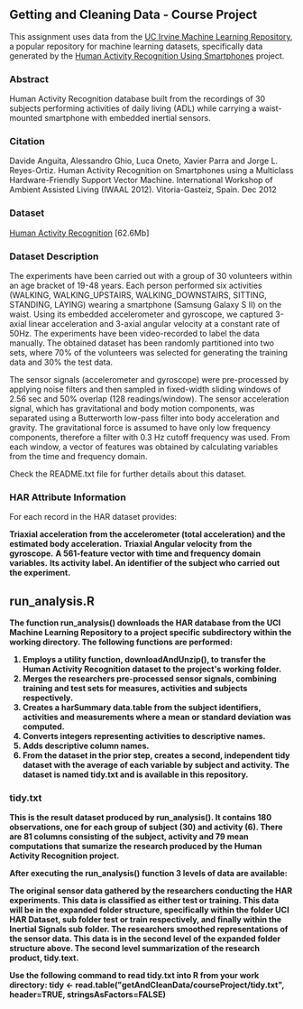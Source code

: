 ## Getting and Cleaning Data - Course Project 

This assignment uses data from the <a href="http://archive.ics.uci.edu/ml/">
UC Irvine Machine Learning Repository</a>, a popular repository for machine learning
datasets, specifically data generated by the <a href="http://archive.ics.uci.edu/ml/datasets/Human+Activity+Recognition+Using+Smartphones">Human Activity Recognition Using Smartphones</a> project.

### Abstract

Human Activity Recognition database built from the recordings of 30 subjects performing activities of daily living (ADL) while carrying a waist-mounted smartphone with embedded inertial sensors.

### Citation

Davide Anguita, Alessandro Ghio, Luca Oneto, Xavier Parra and Jorge L. Reyes-Ortiz. Human Activity Recognition on Smartphones using a Multiclass Hardware-Friendly Support Vector Machine. International Workshop of Ambient Assisted Living (IWAAL 2012). Vitoria-Gasteiz, Spain. Dec 2012

### Dataset
<a href="https://d396qusza40orc.cloudfront.net/getdata%2Fprojectfiles%2FUCI%20HAR%20Dataset.zip">Human Activity Recognition</a> [62.6Mb]

### Dataset Description

The experiments have been carried out with a group of 30 volunteers within an age bracket of 19-48 years. Each person performed six activities (WALKING, WALKING_UPSTAIRS, WALKING_DOWNSTAIRS, SITTING, STANDING, LAYING) wearing a smartphone (Samsung Galaxy S II) on the waist. Using its embedded accelerometer and gyroscope, we captured 3-axial linear acceleration and 3-axial angular velocity at a constant rate of 50Hz. The experiments have been video-recorded to label the data manually. The obtained dataset has been randomly partitioned into two sets, where 70% of the volunteers was selected for generating the training data and 30% the test data. 

The sensor signals (accelerometer and gyroscope) were pre-processed by applying noise filters and then sampled in fixed-width sliding windows of 2.56 sec and 50% overlap (128 readings/window). The sensor acceleration signal, which has gravitational and body motion components, was separated using a Butterworth low-pass filter into body acceleration and gravity. The gravitational force is assumed to have only low frequency components, therefore a filter with 0.3 Hz cutoff frequency was used. From each window, a vector of features was obtained by calculating variables from the time and frequency domain. 

Check the README.txt file for further details about this dataset.

### HAR Attribute Information

For each record in the HAR dataset provides: 

<b>Triaxial acceleration from the accelerometer (total acceleration) and the estimated body acceleration.</b>
<b>Triaxial Angular velocity from the gyroscope.</b>
<b>A 561-feature vector with time and frequency domain variables.</b>
<b>Its activity label.</li>
<b>An identifier of the subject who carried out the experiment.</b>

## run_analysis.R

The function run_analysis() downloads the HAR database from the UCI Machine Learning Repository to a project specific subdirectory within the working directory.  The following functions are performed: 
<ol>
<li>Employs a utility function, downloadAndUnzip(), to transfer the Human Activity Recognition dataset to the project's working folder. 
<li>Merges the researchers pre-processed sensor signals, combining training and test sets for measures, activities and subjects respectively.</li>
<li>Creates a harSummary data.table from the subject identifiers, activities and measurements where a mean or standard deviation was computed.</li>
<li>Converts integers representing activities to descriptive names.</li>
<li>Adds descriptive column names.</li>
<li>From the dataset in the prior step, creates a second, independent tidy dataset with the average of each variable by subject and activity.  The dataset is named tidy.txt and is available in this repository.</li>
</ol>

### tidy.txt

This is the result dataset produced by run_analysis().  It contains 180 observations, one for each group of subject (30) and activity (6).  There are 81 columns consisting of the subject, activity and 79 mean computations that sumarize the research produced by the Human Activity Recognition project.  

After executing the run_analysis() function 3 levels of data are available:

<b>The original sensor data gathered by the researchers conducting the HAR experiments.  This data is classified as either test or training.  This data will be in the expanded folder structure, specifically within the folder UCI HAR Dataset, sub folder test or train respectively, and finally within the Inertial Signals sub folder.</b> 
<b>The researchers smoothed representations of the sensor data.  This data is in the second level of the expanded folder structure above.</b>
<b>The second level summarization of the research product, tidy.text.</b>  

Use the following command to read tidy.txt into R from your work directory: tidy <- read.table("getAndCleanData/courseProject/tidy.txt", header=TRUE, stringsAsFactors=FALSE)    
